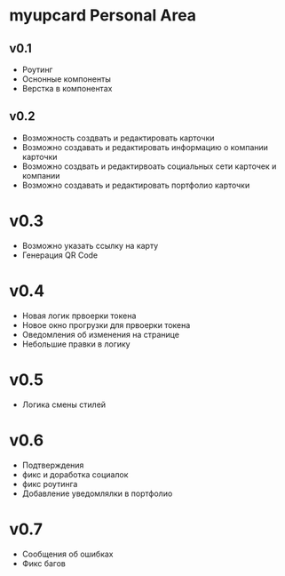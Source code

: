 # myupcard Personal Area

## v0.1
- Роутинг 
- Оснонные компоненты
- Верстка в компонентах

## v0.2
- Возможность создвать и редактировать карточки 
- Возможно создавать и редактировать информацию о компании карточки
- Возможно создвать и редактирвоать социальных сети карточек и компании
- Возможно создавать и редактировать портфолио карточки

# v0.3
- Возможно указать ссылку на карту
- Генерация QR Code

# v0.4
- Новая логик првоерки токена
- Новое окно прогрузки для првоерки токена
- Оведомления об изменения на странице
- Небольшие правки в логику

# v0.5
- Логика смены стилей

# v0.6
- Подтверждения
- фикс и доработка социалок
- фикс роутинга 
- Добавление уведомлялки в портфолио

# v0.7
- Сообщения об ошибках 
- Фикс багов